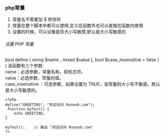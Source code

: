 ### php常量

1.  常量名不需要加 $ 修饰符
2.  常量在整个脚本中都可以使用,定义在函数外也可以直接在函数内使用
3.  设置的时候，可以设置是否大小写敏感,默认是大小写敏感的


###### 设置 PHP 常量
bool define ( string $name , mixed $value [, bool $case_insensitive = false ] )
该函数有三个参数:  
name：必选参数，常量名称，即标志符。  
value：必选参数，常量的值。  
case_insensitive ：可选参数，如果设置为 TRUE，该常量则大小写不敏感。默认是大小写敏感的。  
```
<?php
define("GREETING", "欢迎访问 Runoob.com");
 function myTest() {
    echo GREETING;
}
 
myTest();    // 输出 "欢迎访问 Runoob.com"
?>
```